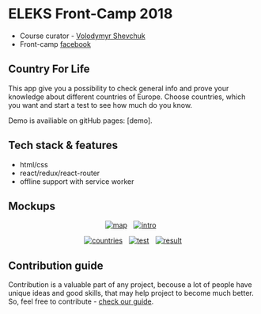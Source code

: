# ELEKS Front-Camp 2018

* Course curator - [Volodymyr Shevchuk](https://github.com/dosandk)
* Front-camp [facebook](https://www.facebook.com/groups/270300106928894)

## Country For Life
This app give you a possibility to check general info and prove your knowledge about different countries of Europe. Choose countries, which you want and start a test to see how much do you know.

Demo is availiable on gitHub pages: [demo].  

## Tech stack & features

* html/css
* react/redux/react-router
* offline support with service worker

## Mockups

<div class='PC' align="center">
<a href="https://ibb.co/zfd6s15"><img src="https://i.ibb.co/zfd6s15/map.jpg" alt="map" border="0"></a>&#x2007
<a href="https://ibb.co/L1xPtmF"><img src="https://i.ibb.co/L1xPtmF/intro.jpg" alt="intro" border="0" /></a>&#x2007
<p><a href="https://ibb.co/nccpx20"><img src="https://i.ibb.co/nccpx20/countries.jpg" alt="countries" border="0"></a>&#x2007
<a href="https://ibb.co/FzxGFwY"><img src="https://i.ibb.co/FzxGFwY/test.jpg" alt="test" border="0"></a>&#x2007
<a href="https://ibb.co/qFY3wb0"><img src="https://i.ibb.co/qFY3wb0/result.jpg" alt="result" border="0"></a>
</div>



## Contribution guide

Contribution is a valuable part of any project, becouse a lot of people have unique ideas and good skills, that may help project to 
become much better. So, feel free to contribute - [check our guide](https://github.com/DanteTheDevil/TouchTheSun/blob/master/CONTRIBUTING.md).

